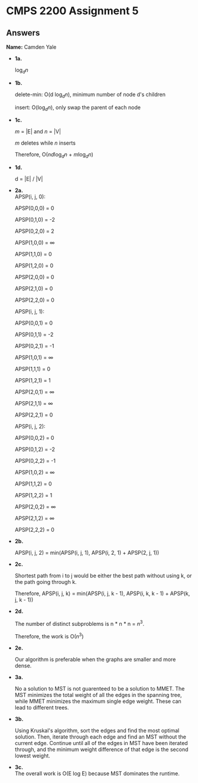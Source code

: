 # CMPS 2200 Assignment 5
## Answers

**Name:**   Camden Yale






- **1a.**

  $\log_d n$

- **1b.**
  
  delete-min: O(d $\log_d n$), minimum number of node d's children

  insert: O($\log_d n$), only swap the parent of each node

- **1c.**
  
  $m$ = |E| and $n$ = |V|   

  $m$ deletes while $n$ inserts   

  Therefore, O($nd\log_d n$ + $m\log_d n$)
- **1d.**

  d = |E| / |V|  

- **2a.**   
  APSP(i, j, 0):
  
    APSP(0,0,0) = 0
  
    APSP(0,1,0) = -2
  
    APSP(0,2,0) = 2
  
    APSP(1,0,0) = $\infty$
  
    APSP(1,1,0) = 0
  
    APSP(1,2,0) = 0
  
    APSP(2,0,0) = 0
  
    APSP(2,1,0) = 0
  
    APSP(2,2,0) = 0

  APSP(i, j, 1):
  
    APSP(0,0,1) = 0
  
    APSP(0,1,1) = -2
  
    APSP(0,2,1) = -1
  
    APSP(1,0,1) = $\infty$
  
    APSP(1,1,1) = 0
  
    APSP(1,2,1) = 1
  
    APSP(2,0,1) = $\infty$
  
    APSP(2,1,1) = $\infty$
  
    APSP(2,2,1) = 0

  APSP(i, j, 2):
  
    APSP(0,0,2) = 0
  
    APSP(0,1,2) = -2
  
    APSP(0,2,2) = -1
  
    APSP(1,0,2) = $\infty$
  
    APSP(1,1,2) = 0
  
    APSP(1,2,2) = 1
  
    APSP(2,0,2) = $\infty$
  
    APSP(2,1,2) = $\infty$
  
    APSP(2,2,2) = 0


- **2b.**

  APSP(i, j, 2) = min(APSP(i, j, 1), APSP(i, 2, 1) + APSP(2, j, 1))


- **2c.**

  Shortest path from i to j would be either the best path without using k, or the path going through k.
  
  Therefore, APSP(i, j, k) = min(APSP(i, j, k - 1), APSP(i, k, k - 1) + APSP(k, j, k - 1))

- **2d.**

  The number of distinct subproblems is n * n * n = $n^3$.

  Therefore, the work is O($n^3$)

- **2e.**

  Our algorithm is preferable when the graphs are smaller and more dense. 

- **3a.**

   No a solution to MST is not guarenteed to be a solution to MMET. The MST minimizes the total weight of all the edges in the spanning tree, while MMET minimizes the maximum single edge weight. These can lead to different trees.

- **3b.**
  
  Using Kruskal's algorithm, sort the edges and find the most optimal solution. Then, iterate through each edge and find an MST without the current edge. Continue until all of the edges in MST have been iterated through, and the minimum weight difference of that edge is the second lowest weight. 

- **3c.**   
  The overall work is O(E log E) because MST dominates the runtime. 

